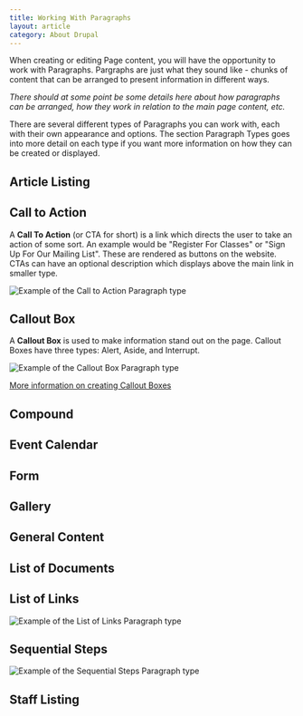 ```yaml
---
title: Working With Paragraphs
layout: article
category: About Drupal
---
```


When creating or editing Page content, you will have the opportunity to work with Paragraphs. Pargraphs are just what they sound like - chunks of content that can be arranged to present information in different ways. 

*There should at some point be some details here about how paragraphs can be arranged, how they work in relation to the main page content, etc.*

There are several different types of Paragraphs you can work with, each with their own appearance and options. The section Paragraph Types goes into more detail on each type if you want more information on how they can be created or displayed.

## Article Listing

## Call to Action
A **Call To Action** (or CTA for short) is a link which directs the user to take an action of some sort. An example would be "Register For Classes" or "Sign Up For Our Mailing List". These are rendered as buttons on the website. CTAs can have an optional description which displays above the main link in smaller type.

![Example of the Call to Action Paragraph type](paragraphs--call-to-action.png)

## Callout Box
A **Callout Box** is used to make information stand out on the page. Callout Boxes have three types: Alert, Aside, and Interrupt.

![Example of the Callout Box Paragraph type](paragraphs--callout-box.png)

[More information on creating Callout Boxes](093-callout-box.html)

## Compound

## Event Calendar

## Form

## Gallery

## General Content

## List of Documents

## List of Links
![Example of the List of Links Paragraph type](paragraphs--list-of-links.png)

## Sequential Steps
![Example of the Sequential Steps Paragraph type](paragraphs--sequential-steps.png)

## Staff Listing